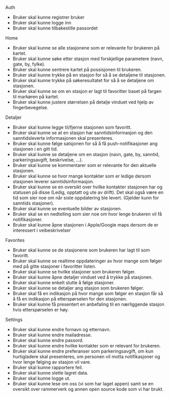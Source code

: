 Auth
- Bruker skal kunne registrer bruker
- Bruker skal kunne logge inn
- Bruker skal kunne tilbakestille passordet

Home
- Bruker skal kunne se alle stasjonene som er relevante for brukeren på kartet.
- Bruker skal kunne søke etter stasjon med forskjellige parametere (navn, gate, by, fylke).
- Bruker skal kunne sentrere kartet på possisjonen til brukeren.
- Bruker skal kunne trykke på en stasjon for så å se detaljene til stasjonen.
- Bruker skal kunne trykke på søkeresultatet for så å se detaljene om stasjonen.
- Bruker skal kunne se om en stasjon er lagt til favoritter baset på fargen til markøren på kartet.
- Bruker skal kunne justere størrelsen på detalje vinduet ved hjelp av fingerbevegelse.

Detaljer
- Bruker skal kunne legge til/fjerne stasjonen som favoritt.
- Bruker skal kunne se at en stasjon har sanntidsinformasjon og den sanntidsleverte informasjonen skal presenteres.
- Bruker skal kunne følge satsjonen for så å få push-notifikasjoner ang stasjonen i en gitt tid.
- Bruker skal kunne se detaljene om en stasjon (navn, gate, by, sanntid, parkeringsavgift, beskrivelse, ...).
- Bruker skal kunne se kommentarer som er relevante for den aktuelle stasjonen.
- Bruker skal kunne se hvor mange kontakter som er ledige dersom stasjonen leverer sanntidsinformasjon.
- Bruker skal kunne se en oversikt over hvilke kontakter stasjonen har og statusen på disse (Ledig, opptatt og ute av drift). Det skal også være en tid som sier noe om når siste oppdatering ble levert. (Gjelder kunn for sanntids stasjoner).
- Bruker skal kunne se eventuelle bilder av stasjonen.
- Bruker skal se en nedtelling som sier noe om hvor lenge brukeren vil få notifikasjoner.
- Bruker skal kunne åpne stasjonen i Apple/Google maps dersom de er interessert i veibeskrivelser

Favorites
- Bruker skal kunne se de stasjonene som brukeren har lagt til som favoritt.
- Bruker skal kunne se realtime oppdateringer av hvor mange som følger med på gitte stasjoner i favoritter listen.
- Bruker skal kunne se hvilke stasjoner som brukeren følger.
- Bruker skal kunne åpne detaljer vinduet ved å trykke på stasjonen.
- Bruker skal kunne enkelt slutte å følge stasjoner.
- Bruker skal kunne se detaljer ang stasjon som brukeren følger.
- Bruker skal få en indikasjon på hvor mange som følger en stasjon får så å få en indikasjon på etterspørselen for den stasjonen.
- Bruker skal kunne få presentert en anbefaling til en nærliggende stasjon hvis etterspørselen er høy.

Settings
- Bruker skal kunne endre fornavn og etternavn.
- Bruker skal kunne endre mailadresse.
- Bruker skal kunne endre passord.
- Bruker skal kunne endre hvilke kontakter som er relevant for brukeren.
- Bruker skal kunne endre preferanser som parkeringsavgift, om kun hurtigladere skal presenteres, om personen vil motta notifikasjoner og hvor lenge følging av stasjon vil vare.
- Bruker skal kunne rapportere feil.
- Bruker skal kunne slette lagret data.
- Bruker skal kunne logge ut.
- Bruker skal kunne lese om oss (vi som har laget appen) samt se en oversikt over rammerverk og annen open source kode som vi har brukt. 

